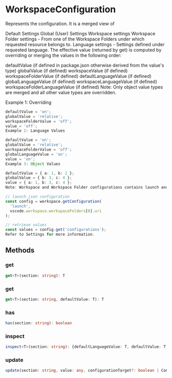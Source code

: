 # WorkspaceConfiguration

Represents the configuration. It is a merged view of

Default Settings
Global (User) Settings
Workspace settings
Workspace Folder settings - From one of the Workspace Folders under which requested resource belongs to.
Language settings - Settings defined under requested language.
The effective value (returned by get) is computed by overriding or merging the values in the following order:

defaultValue (if defined in package.json otherwise derived from the value's type)
globalValue (if defined)
workspaceValue (if defined)
workspaceFolderValue (if defined)
defaultLanguageValue (if defined)
globalLanguageValue (if defined)
workspaceLanguageValue (if defined)
workspaceFolderLanguageValue (if defined)
Note: Only object value types are merged and all other value types are overridden.

Example 1: Overriding

```typescript
defaultValue = 'on';
globalValue = 'relative';
workspaceFolderValue = 'off';
value = 'off';
Example 2: Language Values

defaultValue = 'on';
globalValue = 'relative';
workspaceFolderValue = 'off';
globalLanguageValue = 'on';
value = 'on';
Example 3: Object Values

defaultValue = { a: 1, b: 2 };
globalValue = { b: 3, c: 4 };
value = { a: 1, b: 3, c: 4 };
Note: Workspace and Workspace Folder configurations contains launch and tasks settings. Their basename will be part of the section identifier. The following snippets shows how to retrieve all configurations from launch.json:

// launch.json configuration
const config = workspace.getConfiguration(
  'launch',
  vscode.workspace.workspaceFolders[0].uri
);

// retrieve values
const values = config.get('configurations');
Refer to Settings for more information.
```

## Methods

### get

```typescript
get<T>(section: string): T
```

### get

```typescript
get<T>(section: string, defaultValue: T): T
```

### has

```typescript
has(section: string): boolean
```

### inspect

```typescript
inspect<T>(section: string): {defaultLanguageValue: T, defaultValue: T, globalLanguageValue: T, globalValue: T, key: string, languageIds: string[], workspaceFolderLanguageValue: T, workspaceFolderValue: T, workspaceLanguageValue: T, workspaceValue: T}
```

### update

```typescript
update(section: string, value: any, configurationTarget?: boolean | ConfigurationTarget, overrideInLanguage?: boolean): Thenable<void>
```

